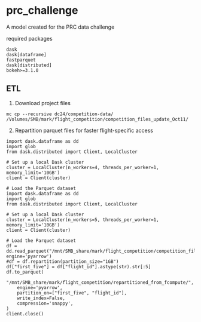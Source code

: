 # prc_challenge
A model created for the PRC data challenge


required packages

```
dask
dask[dataframe]
fastparquet
dask[distributed]
bokeh>=3.1.0
```


## ETL

1. Download project files

```
mc cp --recursive dc24/competition-data/ /Volumes/SMB/mark/flight_competition/competition_files_update_Oct11/ 
```

2. Repartition parquet files for faster flight-specific access

```
import dask.dataframe as dd
import glob
from dask.distributed import Client, LocalCluster

# Set up a local Dask cluster
cluster = LocalCluster(n_workers=4, threads_per_worker=1, memory_limit='10GB')
client = Client(cluster)

# Load the Parquet dataset
import dask.dataframe as dd
import glob
from dask.distributed import Client, LocalCluster

# Set up a local Dask cluster
cluster = LocalCluster(n_workers=5, threads_per_worker=1, memory_limit='10GB')
client = Client(cluster)

# Load the Parquet dataset
df = dd.read_parquet("/mnt/SMB_share/mark/flight_competition/competition_files_update_Oct11/", engine='pyarrow')
#df = df.repartition(partition_size="1GB")
df["first_five"] = df["flight_id"].astype(str).str[:5]
df.to_parquet(
    "/mnt/SMB_share/mark/flight_competition/repartitioned_from_fcompute/",
    engine='pyarrow',
    partition_on=["first_five", "flight_id"],  
    write_index=False,                
    compression='snappy',             
)
client.close()
```



